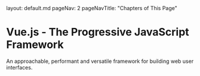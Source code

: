 <frontmatter>
  layout: default.md
  pageNav: 2
  pageNavTitle: "Chapters of This Page"
</frontmatter>

# Vue.js - The Progressive JavaScript Framework

An approachable, performant and versatile framework for building web user interfaces. 
